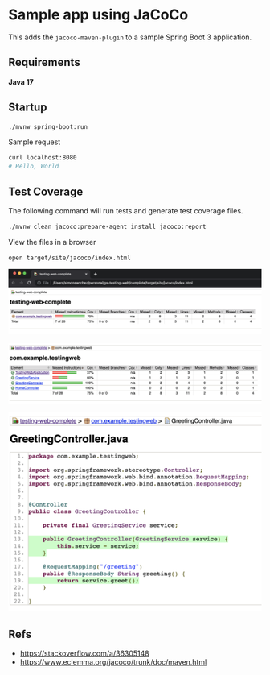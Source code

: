 # Sample app using JaCoCo

This adds the `jacoco-maven-plugin` to a sample Spring Boot 3 application.

## Requirements

**Java 17**

## Startup

```sh
./mvnw spring-boot:run
```

Sample request

```sh
curl localhost:8080
# Hello, World
```

## Test Coverage

The following command will run tests and generate test coverage files.

```sh
./mvnw clean jacoco:prepare-agent install jacoco:report
```

View the files in a browser

```sh
open target/site/jacoco/index.html
```

![JaCoCo Top-Level View](jacoco-1.png?raw=true "JaCoCo Top-Level View")

![JaCoCo Detailed View](jacoco-2.png?raw=true "JaCoCo Detailed View")

![JaCoCo Greeting Controller](jacoco-3.png?raw=true "JaCoCo Greeting Controller")

## Refs

- https://stackoverflow.com/a/36305148
- https://www.eclemma.org/jacoco/trunk/doc/maven.html
